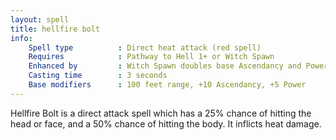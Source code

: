 ```yaml
---
layout: spell
title: hellfire bolt
info:
    Spell type          : Direct heat attack (red spell)
    Requires            : Pathway to Hell 1+ or Witch Spawn
    Enhanced by         : Witch Spawn doubles base Ascendancy and Power
    Casting time        : 3 seconds
    Base modifiers      : 100 feet range, +10 Ascendancy, +5 Power
---
```


Hellfire Bolt is a direct attack spell which has a 25% chance of hitting the 
head or face, and a 50% chance of hitting the body.  It inflicts heat damage.
